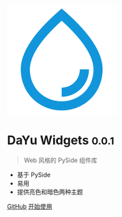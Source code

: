 ![logo](../_media/logo.svg)

# DaYu Widgets <small>0.0.1</small>

> Web 风格的 PySide 组件库

* 基于 PySide
* 易用
* 提供亮色和暗色两种主题

[GitHub](https://github.com/phenom-films/dayu_widgets)
[开始使用](/zh-cn/README.md)
